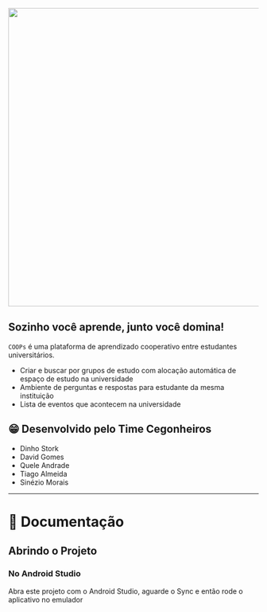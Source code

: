 <p align="center"><img src="docs/logo.svg" width="600"/></p>

## Sozinho você aprende, junto você domina!
`COOPs` é uma plataforma de aprendizado cooperativo entre estudantes universitários.

* Criar e buscar por grupos de estudo com alocação automática de espaço de estudo na universidade
* Ambiente de perguntas e respostas para estudante da mesma instituição
* Lista de eventos que acontecem na universidade

## 😁 Desenvolvido pelo Time Cegonheiros
 * Dinho Stork
 * David Gomes
 * Quele Andrade
 * Tiago Almeida
 * Sinézio Morais

---


# 📔  Documentação


## Abrindo o Projeto

### No Android Studio

Abra este projeto com o Android Studio, aguarde o Sync e então rode o aplicativo no emulador
